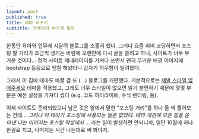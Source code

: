 ```yaml
---
layout: post
published: true
title: 테마 바꾸기
subtitle: 언제까지 바꾸게 될까
---
```


 한동안 육아와 업무에 시달려 블로그를 소홀히 했다. 그러다 요즘 취미
 코딩하면서 포스팅 할 거리가 조금씩 생기는 바람에 오랜만에 다시 글을
 쓸려고 하니, 사이트가 너무 무거운 것이다... 정적 사이트 제네레이터를
 가져다 쓰면서 괜히 무거운 배경 이미지에 bootstrap 등등으로 땜칠
 해놨더니 갑자기 허무함이 밀려왔다.

 그래서 이 김에 테마도 바꿀 겸 또 (...) 블로그를
 개편했다. 기본적으로는 [제발 스타일
 없애주세요](https://github.com/riggraz/no-style-please) 테마를
 적용했고, 그래도 너무 스타일이 없으면 읽기 불편하기 때문에 몇몇
 부분은 예전 설정을 가져다 썼다 (e.g. 코드 하이라이트, 수식 렌더링,
 등).

 이제 사이트도 준비되었으니 남은 것은 앞에서 말한 "포스팅 거리"를 하나
 둘 씩 풀어보는 건데... *그러나 이 테마가 포스팅에 사용되는 일은
 없었다. 테마 개편에 모든 힘을 쏟아낸 나는 이어지는 포스팅 작성에서*
 ... 라는 일이 발생하면 안되니까, 일단 10월에 하나 한걸로 치고,
 나머지는 시간 나는대로 써 봐야지.
